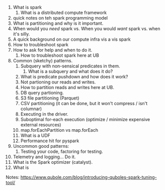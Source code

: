 1. What is spark
   1. What is a distributed compute framework
1. quick notes on teh spark programming model
1. What is partitioning and why is it important.
1. When would you *need* spark vs. When you would *want* spark vs. when it's silly.
1. A quick background on our compute infra vis a vis spark
1. How to troubleshoot spark
1. How to ask for help and when to do it.
    1. How to troubleshoot spark here at UB
1. Common (sketchy) patterns.
    1. Subquery with non-sensical predicates in them.
        1. What is a subquery and what does it do?
    1. What is predicate pushdown and how does it work?
    1. Not partioning our reads and writes.
      1. How to partition reads and writes here at UB.
      1. DB query partioning.
      1. S3 file partitioning (Parquet)
      1. CSV partitioning (it can be done, but it won't compress / isn't columnar)
    1. Executing in the driver.
    1. Suboptimal for-each execution (optimize / minimize expensive external resources) 
      1. map.forEachPartition vs map.forEach
    1. What is a UDF
    1. Performance hit for pyspark
1. Uncommon good patterns:
   1. Testing your code, factoring for testing.
1. Telemetry and logging... Do it.
1. What is the Spark optimizer (catalyst).
1. What is 


Notes: https://www.qubole.com/blog/introducing-quboles-spark-tuning-tool/
